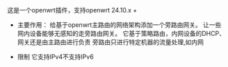 这是一个openwrt插件，支持openwrt 24.10.x +

- 主要作用：
  给基于openwrt主路由的网络架构添加一个旁路由网关。 让一些网内设备能够无感知的走旁路由网关。 它基于策略路由，内网设备的DHCP、网关还是由主路由进行负责
  旁路由只进行特定机器的流量处理,如内网
  
- 限制
  它支持IPv4不支持IPv6